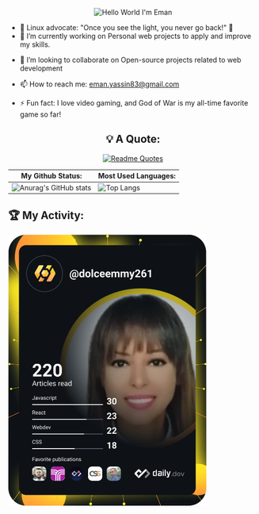 <!-- <div align="center">
  <h1>Hello World I'm Eman! 👋</h1> 
   
</div>-->

<!-- **dolce-emmy/dolce-emmy** is a ✨ _special_ ✨ repository because its `README.md` (this file) appears on your GitHub profile.

Here are some ideas to get you started: -->

<div align="center">
 
  ![Hello World I'm Eman](header.gif)
</div>

- 🌌 Linux advocate: "Once you see the light, you never go back!" 🌟
- 🔭 I’m currently working on Personal web projects to apply and improve my skills.
<!-- - 🌱 I’m currently working on a react project called Luxevivre -->
- 👯 I’m looking to collaborate on Open-source projects related to web development
<!-- - 🤔 I’m looking for help with ... -->
<!-- - 💬 Ask me about HTML, CSS, Tailwind CSS, SCSS, JavaScript, React.js, Express.js, Node.js, and MongoDB. -->
- 📫 How to reach me: eman.yassin83@gmail.com
<!-- - 😄 Pronouns: ... -->
- ⚡ Fun fact: I love video gaming, and God of War is my all-time favorite game so far!

 <div align="center">
   
## 💡 A Quote:
[![Readme Quotes](https://quotes-github-readme.vercel.app/api?type=horizontal&theme=dark)](https://github.com/piyushsuthar/github-readme-quotes)




</div>

|   My Github Status:                                 |   Most Used Languages:                             |
|-----------------------------------------------------|-----------------------------------------------------|
| ![Anurag's GitHub stats](https://github-readme-stats.vercel.app/api?username=dolce-emmy&show=reviews,prs_merged,prs_merged_percentage&theme=monokai) | ![Top Langs](https://github-readme-stats.vercel.app/api/top-langs/?username=dolce-emmy&hide_progress=true&theme=monokai) |
 
 
 <!--  ## 👨‍💻 My Tech Stack:
[![Next.js, Svelte, Node.js, JavaScript, TypeScript, AWS, GCP, Solidity](https://skillicons.dev/icons?i=linux,git,nodejs,html,css,bootstrap,figma,js,react,mongodb,express)](https://skillicons.dev) -->

  
  ## 🏆 My Activity:
  
<p> <a href="https://app.daily.dev/dolceemmy261"><img src="https://github.com/dolce-emmy/dolce-emmy/blob/main/devcard.svg" width="400" alt= "Eman Yassin Mohamed Hassan's Dev Card"/></a> </p>
  



</div>



